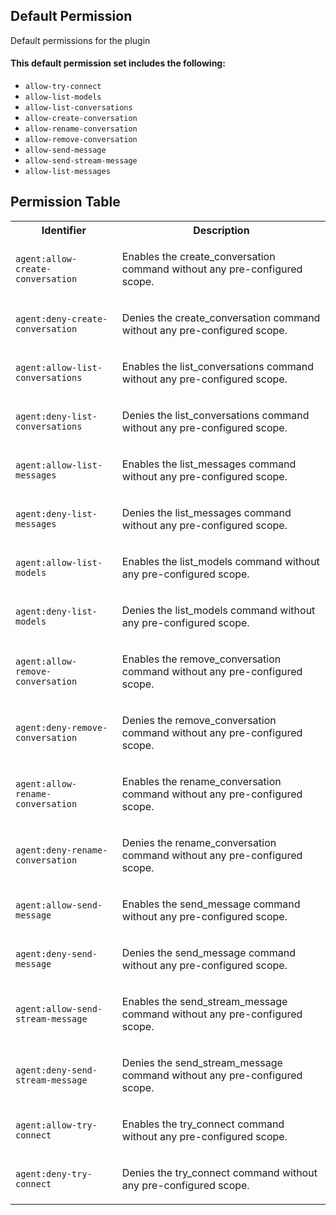 ## Default Permission

Default permissions for the plugin

#### This default permission set includes the following:

- `allow-try-connect`
- `allow-list-models`
- `allow-list-conversations`
- `allow-create-conversation`
- `allow-rename-conversation`
- `allow-remove-conversation`
- `allow-send-message`
- `allow-send-stream-message`
- `allow-list-messages`

## Permission Table

<table>
<tr>
<th>Identifier</th>
<th>Description</th>
</tr>


<tr>
<td>

`agent:allow-create-conversation`

</td>
<td>

Enables the create_conversation command without any pre-configured scope.

</td>
</tr>

<tr>
<td>

`agent:deny-create-conversation`

</td>
<td>

Denies the create_conversation command without any pre-configured scope.

</td>
</tr>

<tr>
<td>

`agent:allow-list-conversations`

</td>
<td>

Enables the list_conversations command without any pre-configured scope.

</td>
</tr>

<tr>
<td>

`agent:deny-list-conversations`

</td>
<td>

Denies the list_conversations command without any pre-configured scope.

</td>
</tr>

<tr>
<td>

`agent:allow-list-messages`

</td>
<td>

Enables the list_messages command without any pre-configured scope.

</td>
</tr>

<tr>
<td>

`agent:deny-list-messages`

</td>
<td>

Denies the list_messages command without any pre-configured scope.

</td>
</tr>

<tr>
<td>

`agent:allow-list-models`

</td>
<td>

Enables the list_models command without any pre-configured scope.

</td>
</tr>

<tr>
<td>

`agent:deny-list-models`

</td>
<td>

Denies the list_models command without any pre-configured scope.

</td>
</tr>

<tr>
<td>

`agent:allow-remove-conversation`

</td>
<td>

Enables the remove_conversation command without any pre-configured scope.

</td>
</tr>

<tr>
<td>

`agent:deny-remove-conversation`

</td>
<td>

Denies the remove_conversation command without any pre-configured scope.

</td>
</tr>

<tr>
<td>

`agent:allow-rename-conversation`

</td>
<td>

Enables the rename_conversation command without any pre-configured scope.

</td>
</tr>

<tr>
<td>

`agent:deny-rename-conversation`

</td>
<td>

Denies the rename_conversation command without any pre-configured scope.

</td>
</tr>

<tr>
<td>

`agent:allow-send-message`

</td>
<td>

Enables the send_message command without any pre-configured scope.

</td>
</tr>

<tr>
<td>

`agent:deny-send-message`

</td>
<td>

Denies the send_message command without any pre-configured scope.

</td>
</tr>

<tr>
<td>

`agent:allow-send-stream-message`

</td>
<td>

Enables the send_stream_message command without any pre-configured scope.

</td>
</tr>

<tr>
<td>

`agent:deny-send-stream-message`

</td>
<td>

Denies the send_stream_message command without any pre-configured scope.

</td>
</tr>

<tr>
<td>

`agent:allow-try-connect`

</td>
<td>

Enables the try_connect command without any pre-configured scope.

</td>
</tr>

<tr>
<td>

`agent:deny-try-connect`

</td>
<td>

Denies the try_connect command without any pre-configured scope.

</td>
</tr>
</table>
